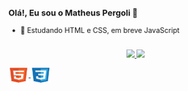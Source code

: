 ### Olá!, Eu sou o Matheus Pergoli 👋

- 🌱 Estudando HTML e CSS, em breve JavaScript

##

<div align="center">
  <a href="https://github.com/matheuspergoli">
  <img height="180em" src="https://github-readme-stats.vercel.app/api?username=matheuspergoli&show_icons=true&theme=dark&include_all_commits=true&count_private=true"/>
  <img height="180em" src="https://github-readme-stats.vercel.app/api/top-langs/?username=matheuspergoli&layout=compact&langs_count=7&theme=dark"/>
</div>
  
<div style="display: inline_block"><br>
  <img align="center" alt="Matheus-HTML" height="30" width="40" src="https://raw.githubusercontent.com/devicons/devicon/master/icons/html5/html5-original.svg">
  <img align="center" alt="Matheus-CSS" height="30" width="40" src="https://raw.githubusercontent.com/devicons/devicon/master/icons/css3/css3-original.svg">
</div>

##
